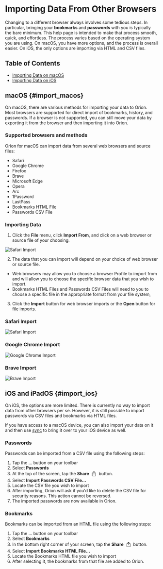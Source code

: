# Importing Data From Other Browsers

Changing to a different browser always involves some tedious steps.
In particular, bringing your **bookmarks** and **passwords** with you is typically the bare minimum.
This help page is intended to make that process smooth, quick, and effortless.
The process varies based on the operating system you are using.
On macOS, you have more options, and the process is overall easier.
On iOS, the only options are importing via HTML and CSV files.

## Table of Contents

- [Importing Data on macOS](#import_macos)
- [Importing Data on iOS](#import_ios)


<a name="import_macos"></a>
## macOS {#import_macos}

On macOS, there are various methods for importing your data to Orion.
Most browsers are supported for direct import of bookmarks, history, and passwords.
If a browser is not supported, you can still move your data by exporting it from the browser and then importing it into Orion.

### Supported browsers and methods
Orion for macOS can import data from several web browsers and source files:

- Safari
- Google Chrome
- Firefox
- Brave
- Microsoft Edge
- Opera
- Arc
- 1Password
- LastPass
- Bookmarks HTML File
- Passwords CSV File

### Importing Data

1. Click the **File** menu, click **Import From**, and click on a web browser or source file of your choosing.

<img src="./media/macos_import_from.png" width="300" alt="Safari Import"><br />

2. The data that you can import will depend on your choice of web browser or source file.
  - Web browsers may allow you to choose a browser Profile to import from and will allow you to choose the specific browser data that you wish to import.
  - Bookmarks HTML Files and Passwords CSV Files will need to you to choose a specific file in the appropriate format from your file system,
  
3. Click the **Import** button for web browser imports or the **Open** button for file imports.

### Safari Import

<img src="./media/macos_safari_import.png" width="300" alt="Safari Import"><br />

### Google Chrome Import

<img src="./media/macos_chrome_import.png" width="300" alt="Google Chrome Import"><br />

### Brave Import

<img src="./media/macos_brave_import.png" width="300" alt="Brave Import"><br />

<a name="import_ios"></a>
## iOS and iPadOS {#import_ios}

On iOS, the options are more limited.
There is currently no way to import data from other browsers per se.
However, it is still possible to import passwords via CSV files and bookmarks via HTML files.

If you have access to a macOS device, you can also import your data on it and then use [sync](../features/syncing-data.md) to bring it over to your iOS device as well.

### Passwords

Passwords can be imported from a CSV file using the following steps:
1. Tap the ... button on your toolbar
2. Select **Passwords**
3. At the top of the screen, tap the **Share** <img src="./media/share.svg" alt="Share button" style="display:inline; vertical-align:middle; width:24px; height:24px;" /> button.
4. Select **Import Passwords CSV File...**
5. Locate the CSV file you wish to import
6. After importing, Orion will ask if you'd like to delete the CSV file for security reasons. This action cannot be reversed.
7. The imported passwords are now available in Orion.

### Bookmarks

Bookmarks can be imported from an HTML file using the following steps:
1. Tap the ... button on your toolbar
2. Select **Bookmarks**
3. In the bottom right corner of your screen, tap the **Share** <img src="./media/share.svg" alt="Share button" style="display:inline; vertical-align:middle; width:24px; height:24px;" /> button.
4. Select **Import Bookmarks HTML File...**
5. Locate the Bookmarks HTML file you wish to import
6. After selecting it, the bookmarks from that file are added to Orion.
